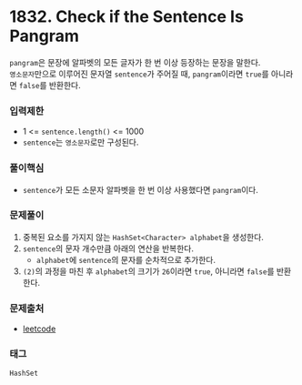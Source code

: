 # 1832. Check if the Sentence Is Pangram
`pangram`은 문장에 알파벳의 모든 글자가 한 번 이상 등장하는 문장을 말한다.  
`영소문자`만으로 이루어진 문자열 `sentence`가 주어질 때, `pangram`이라면 `true`를 아니라면 `false`를 반환한다.
### 입력제한
- 1 <= `sentence.length()` <= 1000
- `sentence`는 `영소문자`로만 구성된다.
### 풀이핵심
- `sentence`가 모든 소문자 알파벳을 한 번 이상 사용했다면 `pangram`이다.
### 문제풀이
1. 중복된 요소를 가지지 않는 `HashSet<Character> alphabet`을 생성한다.
2. `sentence`의 문자 개수만큼 아래의 연산을 반복한다.
   - `alphabet`에 `sentence`의 문자를 순차적으로 추가한다.
3. `(2)`의 과정을 마친 후 `alphabet`의 크기가 `26`이라면 `true`, 아니라면 `false`를 반환한다.
### 문제출처
- [leetcode](https://leetcode.com/problems/check-if-the-sentence-is-pangram/)
### 태그
`HashSet`